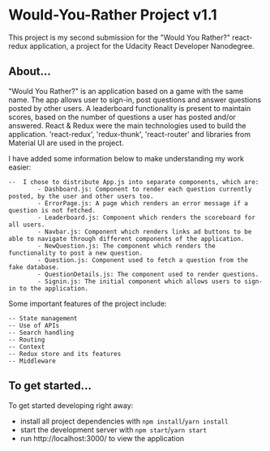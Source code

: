 # Would-You-Rather Project v1.1

This project is my second submission for the "Would You Rather?" react-redux application, a project for the Udacity React Developer Nanodegree.

## About...

"Would You Rather?" is an application based on a game with the same name. The app allows user to sign-in, post questions and answer questions posted by other users. A leaderboard functionality is present to maintain scores, based on the number of questions a user has posted and/or answered. React & Redux were the main technologies used to build the application. 'react-redux', 'redux-thunk', 'react-router' and libraries from Material UI are used in the project.

I have added some information below to make understanding my work easier:

    --  I chose to distribute App.js into separate components, which are:
            - Dashboard.js: Component to render each question currently posted, by the user and other users too.
            - ErrorPage.js: A page which renders an error message if a question is not fetched. 
            - Leaderboard.js: Component which renders the scoreboard for all users.
            - Navbar.js: Component which renders links ad buttons to be able to navigate through different components of the application.
            - NewQuestion.js: The component which renders the functionality to post a new question.
            - Question.js: Component used to fetch a question from the fake database.
            - QuestionDetails.js: The component used to render questions.
            - Signin.js: The initial component which allows users to sign-in to the application.

Some important features of the project include:
    
    -- State management
    -- Use of APIs
    -- Search handling
    -- Routing
    -- Context
    -- Redux store and its features
    -- Middleware


## To get started...

To get started developing right away:

* install all project dependencies with `npm install`/`yarn install`
* start the development server with `npm start`/`yarn start`
* run http://localhost:3000/ to view the application